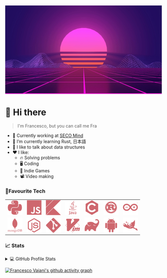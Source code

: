 ![hello](./assets/img/header.gif)

# 👋 Hi there

>I'm Francesco, but you can call me Fra

  - 🏢 Currently working at [SECO Mind](https://www.seco.com/it/seco-mind)
  - 🌱 I’m currently learning Rust, 日本語
  - 💬 I like to talk about data structures
  - ❤ I like:
    - 🔥 Solving problems
    - 🖥 Coding
    - 👾 Indie Games
    - 📽 Video making


### 🚀Favourite Tech

<table>
    <tr>
        <td align="center">
            <img src="./assets/img/python-plain.svg" width="48px" height="48px" alt="python">
        </td>
        <td align="center">
            <img src="./assets/img/javascript.svg" width="48px" height="48px" alt="javascript">
        </td>
        <td align="center">
            <img src="./assets/img/kotlin.svg" width="48px" height="48px" alt="kotlin">
        </td>
        <td align="center">
            <img src="./assets/img/java.svg" width="48px" height="48px" alt="java">
        </td>
        <td align="center">
            <img src="./assets/img/c.svg" width="48px" height="48px" alt="C">
        </td>
        <td align="center">
            <img src="./assets/img/rust.svg" width="48px" height="48px" alt="Rust">
        </td>
        <td align="center">
            <img src="./assets/img/arduino.svg" width="48px" height="48px" alt="Arduino">
        </td>
    </tr>
    <tr>
        <td align="center">
            <img src="./assets/img/mongodb.svg" width="48px" height="48px" alt="mongodb">
        </td>
        <td align="center">
            <img src="./assets/img/nodejs.svg" width="48px" height="48px" alt="nodejs">
        </td>
        <td align="center">
            <img src="./assets/img/git.svg" width="48px" height="48px" alt="git">
        </td>
        <td align="center">
            <img src="./assets/img/vim.svg" width="48px" height="48px" alt="vim">
        </td>
        <td align="center">
            <img src="./assets/img/gradle.svg" width="48px" height="48px" alt="gradle">
        </td>
        <td align="center">
            <img src="./assets/img/android.svg" width="48px" height="48px" alt="android">
        </td>
        <td align="center">
            <img src="./assets/img/gimp.svg" width="48px" height="48px" alt="gimp">
        </td>
    </tr>
</table>

### 📈 Stats

<details> 
  <summary>💻 GitHub Profile Stats</summary>
  <p align="center">
    <a href="https://github.com/anuraghazra/github-readme-stats">
      <img src="https://github-readme-stats.vercel.app/api?username=francescovaiani&show_icons=true&theme=onedark">
    </a>
  </p>
</details>

[![Francesco Vaiani's github activity graph](https://activity-graph.herokuapp.com/graph?username=FrancescoVaiani&bg_color=282C34&color=E2BD79&line=CE676E&point=8DB473)](https://github.com/ashutosh00710/github-readme-activity-graph)
